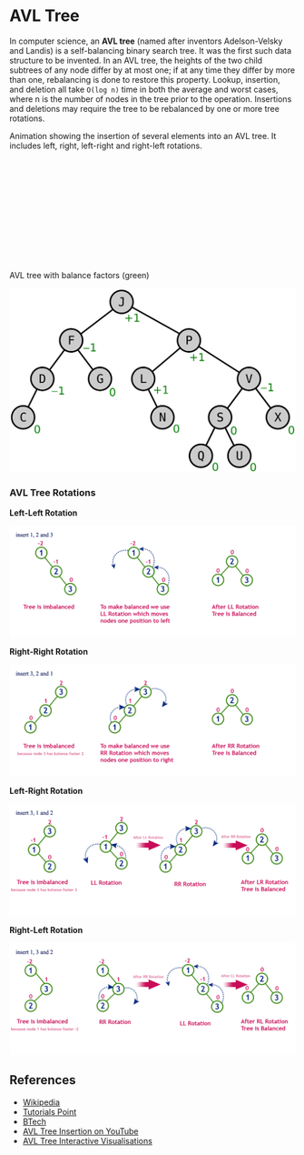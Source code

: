 # AVL Tree

In computer science, an **AVL tree** (named after inventors
Adelson-Velsky and Landis) is a self-balancing binary search
tree. It was the first such data structure to be invented.
In an AVL tree, the heights of the two child subtrees of any
node differ by at most one; if at any time they differ by
more than one, rebalancing is done to restore this property.
Lookup, insertion, and deletion all take `O(log n)` time in
both the average and worst cases, where n is the number of
nodes in the tree prior to the operation. Insertions and
deletions may require the tree to be rebalanced by one or
more tree rotations.

Animation showing the insertion of several elements into an AVL
tree. It includes left, right, left-right and right-left rotations.

![AVL Tree](../assets/AVL_Tree_Example.gif)

AVL tree with balance factors (green)

![AVL Tree](../assets/AVL-tree-wBalance_K.svg)

### AVL Tree Rotations

**Left-Left Rotation**

![Left-Left Rotation](../assets/LL%20Rotation.png)

**Right-Right Rotation**

![Right-Right Rotation](../assets/RR%20Rotation.png)

**Left-Right Rotation**

![Left-Right Rotation](../assets/LR%20Rotation.png)

**Right-Left Rotation**

![Right-Right Rotation](../assets/RL%20Rotation.png)

## References

- [Wikipedia](https://en.wikipedia.org/wiki/AVL_tree)
- [Tutorials Point](https://www.tutorialspoint.com/data_structures_algorithms/avl_tree_algorithm.htm)
- [BTech](http://btechsmartclass.com/data_structures/avl-trees.html)
- [AVL Tree Insertion on YouTube](https://www.youtube.com/watch?v=rbg7Qf8GkQ4&list=PLLXdhg_r2hKA7DPDsunoDZ-Z769jWn4R8&index=12&)
- [AVL Tree Interactive Visualisations](https://www.cs.usfca.edu/~galles/visualization/AVLtree.html)
